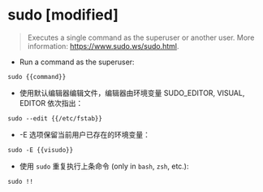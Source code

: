 # sudo [modified]

> Executes a single command as the superuser or another user.
> More information: <https://www.sudo.ws/sudo.html>.

- Run a command as the superuser:

`sudo {{command}}`

- 使用默认编辑器编辑文件，编辑器由环境变量 SUDO_EDITOR, VISUAL, EDITOR 依次指出：

`sudo --edit {{/etc/fstab}}`

- -E 选项保留当前用户已存在的环境变量：

`sudo -E {{visudo}}`

- 使用 `sudo` 重复执行上条命令 (only in `bash`, `zsh`, etc.):

`sudo !!`

